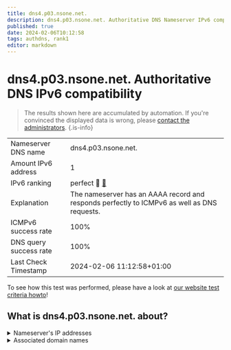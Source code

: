```yaml
---
title: dns4.p03.nsone.net.
description: dns4.p03.nsone.net. Authoritative DNS Nameserver IPv6 compatibility
published: true
date: 2024-02-06T10:12:58
tags: authdns, rank1
editor: markdown
---
```


# dns4.p03.nsone.net. Authoritative DNS IPv6 compatibility

> The results shown here are accumulated by automation. If you're convinced the displayed data is wrong, please [contact the administrators](/howto/chat). 
{.is-info}




|   |   |
| - | - |
| Nameserver DNS name | dns4.p03.nsone.net.
| Amount IPv6 address | 1
| IPv6 ranking | perfect :1st_place_medal: [🔗](/howto/ranking) |
| Explanation | The nameserver has an AAAA record and responds perfectly to ICMPv6 as well as DNS requests. |
| ICMPv6 success rate | 100%|
| DNS query success rate | 100% |
| Last Check Timestamp | 2024-02-06 11:12:58+01:00 |

To see how this test was performed, please have a look at [our website test criteria howto](/howto/testcriteria/authdns)!


## What is dns4.p03.nsone.net. about?




<details>
<summary>Nameserver's IP addresses</summary>

2a00:edc0:6259:7:3::4

</details>



<details>
<summary>Associated domain names</summary>

imgur.com

</details>
